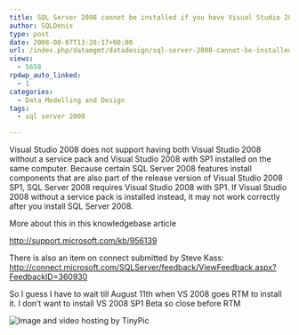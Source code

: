 ```yaml
---
title: SQL Server 2008 cannot be installed if you have Visual Studio 2008 RTM installed
author: SQLDenis
type: post
date: 2008-08-07T13:28:17+00:00
url: /index.php/datamgmt/datadesign/sql-server-2008-cannot-be-installed-if-y/
views:
  - 5658
rp4wp_auto_linked:
  - 1
categories:
  - Data Modelling and Design
tags:
  - sql server 2008

---
```

Visual Studio 2008 does not support having both Visual Studio 2008 without a service pack and Visual Studio 2008 with SP1 installed on the same computer. Because certain SQL Server 2008 features install components that are also part of the release version of Visual Studio 2008 SP1, SQL Server 2008 requires Visual Studio 2008 with SP1. If Visual Studio 2008 without a service pack is installed instead, it may not work correctly after you install SQL Server 2008.

More about this in this knowledgebase article

<http://support.microsoft.com/kb/956139>
  
There is also an item on connect submitted by Steve Kass: <http://connect.microsoft.com/SQLServer/feedback/ViewFeedback.aspx?FeedbackID=360930>

So I guess I have to wait till August 11th when VS 2008 goes RTM to install it. I don&#8217;t want to install VS 2008 SP1 Beta so close before RTM

<img src="http://i34.tinypic.com/350js03.jpg" border="0" alt="Image and video hosting by TinyPic" />